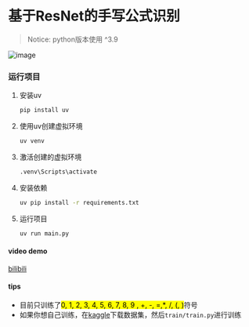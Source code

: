 # 基于ResNet的手写公式识别
> Notice: python版本使用 ^3.9

![image](https://github.com/tansen87/HandwrittenFormulaRecognition/assets/98570790/13bf3de4-c238-4aa4-b6e2-23e6808ee08e)

### 运行项目

1. 安装uv

   ```bash
   pip install uv
   ```

2. 使用uv创建虚拟环境

   ```bash
   uv venv
   ```

3. 激活创建的虚拟环境

   ```bash
   .venv\Scripts\activate
   ```

4. 安装依赖

   ```bash
   uv pip install -r requirements.txt
   ```

5. 运行项目

   ```bash
   uv run main.py
   ```

#### video demo
[bilibili](https://www.bilibili.com/video/BV1Qa411f7dB/?spm_id_from=333.999.0.0&vd_source=5ee5270944c6e7a459e1311330bf455c)

#### tips
* 目前只训练了<mark>0, 1, 2, 3, 4, 5, 6, 7, 8, 9 , +, -, =,*, /, (, )</mark>符号
* 如果你想自己训练，在[kaggle](https://www.kaggle.com/xainano/handwrittenmathsymbols)下载数据集，然后`train/train.py`进行训练
